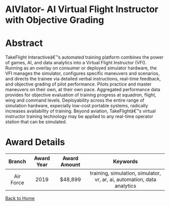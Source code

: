 
AIVIator- AI Virtual Flight Instructor with Objective Grading
=============================================================

# Abstract


TakeFlight Interactiveâ€™s automated training platform combines the power of games, AI, and data analytics into a Virtual Flight Instructor (VFI). Running as an overlay on consumer or deployed simulator hardware, the VFI manages the simulator, configures specific maneuvers and scenarios, and directs the trainee via detailed verbal instructions, real-time feedback, and objective grading of pilot performance. Pilots practice and master maneuvers on their own, at their own pace. Aggregated performance data provides for objective evaluation of training progress at squadron, flight, wing and command levels. Deployability across the entire range of simulation hardware, especially low-cost portable systems, radically increases availability of training. Beyond aviation, TakeFlightâ€™s virtual instructor training technology may be applied to any real-time operator station that can be simulated.  

# Award Details

|Branch|Award Year|Award Amount|Keywords|
| :---: | :---: | :---: | :---: |
|Air Force|2019|$48,899|training, simulation, simulator, vr, ar, ai, automation, data analytics|
  
  


[Back to Home](https://github.com/chrischow/dod_sbir_awards/Reports/DJ/#1545)